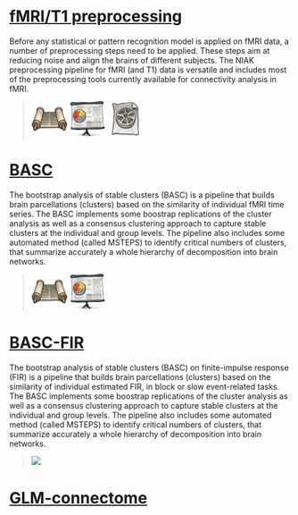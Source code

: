 # [fMRI/T1 preprocessing](pipe_preprocessing.html) 
Before any statistical or pattern recognition model is applied on fMRI data, a number of preprocessing steps need to be applied. These steps aim at reducing noise and align the brains of different subjects. The NIAK preprocessing pipeline for fMRI (and T1) data is versatile and includes most of the preprocessing tools currently available for connectivity analysis in fMRI.
> [<img src="https://raw.githubusercontent.com/SIMEXP/niak_manual/master/website/icon_doc.png" caption="documentation" width="64px" />](pipe_preprocessing.html) 
> [<img src="https://raw.githubusercontent.com/SIMEXP/niak_manual/master/website/icon_slides.png" caption="slideshow" width="64px" />](http://files.figshare.com/2006567/mic_preprocessing_2015.pdf)
> [<img src="https://raw.githubusercontent.com/SIMEXP/niak_manual/master/website/icon_video.png" caption="video" width="64px" />]()

# [BASC](pipe_basc.html)
The bootstrap analysis of stable clusters (BASC) is a pipeline that builds brain parcellations (clusters) based on the similarity of individual fMRI time series. The BASC implements some boostrap replications of the cluster analysis as well as a consensus clustering approach to capture stable clusters at the individual and group levels. The pipeline also includes some automated method (called MSTEPS) to identify critical numbers of clusters, that summarize accurately a whole hierarchy of decomposition into brain networks.  
> [<img src="https://raw.githubusercontent.com/SIMEXP/niak_manual/master/website/icon_doc.png" caption="documentation" width="64px" />](pipe_basc.html) 
> [<img src="https://raw.githubusercontent.com/SIMEXP/niak_manual/master/website/icon_slides.png" caption="slideshow" width="64px" />](http://files.figshare.com/2030483/basc_pipeline_niak.pdf)

# [BASC-FIR](pipe_basc_fir.html)
The bootstrap analysis of stable clusters (BASC) on finite-impulse response (FIR) is a pipeline that builds brain parcellations (clusters) based on the similarity of individual estimated FIR, in block or slow event-related tasks. The BASC implements some boostrap replications of the cluster analysis as well as a consensus clustering approach to capture stable clusters at the individual and group levels. The pipeline also includes some automated method (called MSTEPS) to identify critical numbers of clusters, that summarize accurately a whole hierarchy of decomposition into brain networks.  
> [<img src="https://raw.githubusercontent.com/SIMEXP/niak/gh-pages/user_guide_fig/basc_fir/Screenshot%20at%202014-10-19%2015.03.19.png" width="300px" />](pipe_basc_fir.html)

# [GLM-connectome](pipe_glm_connectome.html)
